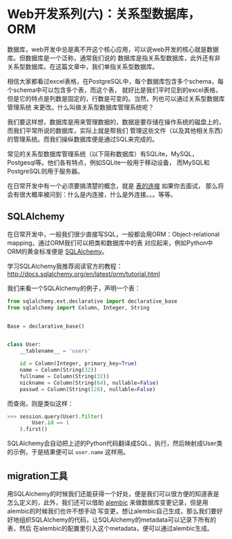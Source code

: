 # Web开发系列(六)：关系型数据库，ORM

数据库，web开发中总是离不开这个核心应用，可以说web开发的核心就是数据库。但数据库是一个泛称，通常我们说的
数据库是指关系型数据库，此外还有非关系型数据库。在这篇文章中，我们单指关系型数据库。

相信大家都看过excel表格，在PostgreSQL中，每个数据库包含多个schema，每个schema中可以包含多个表，而这个表，
就好比是我们平时见到的excel表格，但是它的特点是列数是固定的，行数是可变的。当然，列也可以通过关系型数据库管理系统
来更改。什么叫做关系型数据库管理系统呢？

我们要这样想，数据库是用来管理数据的，数据是要存储在操作系统的磁盘上的，而我们平常所说的数据库，实际上就是帮我们
管理这些文件（以及其他相关东西）的管理系统。而我们操纵数据库便是通过SQL来完成的。

常见的关系型数据库管理系统（以下简称数据库）有SQLite，MySQL，Postgesql等。他们各有特点，例如SQLite一般用于移动设备，
而MySQL和PostgreSQL则用于服务器。

在日常开发中有一个必须要搞清楚的概念，就是 [表的连接](https://en.wikipedia.org/wiki/Join_%28SQL%29) 如果你去面试，
那么将会有很大概率被问到：什么是内连接，什么是外连接。。。等等。

## SQLAlchemy

在日常开发中，一般我们很少直接写SQL，一般都会用ORM：Object-relational mapping，通过ORM我们可以把类和数据库中的表
对应起来，例如Python中ORM的黄金标准便是 [SQLAlchemy](https://www.sqlalchemy.org/)。

学习SQLAlchemy我推荐阅读官方的教程：http://docs.sqlalchemy.org/en/latest/orm/tutorial.html

我们来看一个SQLAlchemy的例子，声明一个表：

```python
from sqlalchemy.ext.declarative import declarative_base
from sqlalchemy import Column, Integer, String


Base = declarative_base()


class User:
    __tablename__ = 'users'

    id = Column(Integer, primary_key=True)
    name = Column(String(32))
    fullname = Column(String(32))
    nickname = Column(String(64), nullable=False)
    passwd = Column(String(128), nullable=False)
```

而查询，则是类似这样：

```python
>>> session.query(User).filter(
        User.id == 1
    ).first()
```

SQLAlchemy会自动把上述的Python代码翻译成SQL，执行，然后映射成User类的示例，于是结果便可以 `user.name` 这样用。

## migration工具

用SQLAlchemy的时候我们还能获得一个好处，便是我们可以很方便的知道表是怎么定义的，此外，我们还可以借助
[alembic](http://alembic.zzzcomputing.com/en/latest/) 来做数据库变更记录，但是用alembic的时候我们也许不想手动
写变更，想让alembic自己生成，那么我们要好好地组织SQLAlchemy的代码，让SQLAlchemy的metadata可以记录下所有的表，然后
在alembic的配置里引入这个metadata，便可以通过alembic生成。
